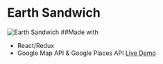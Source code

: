 # Earth Sandwich
![Earth Sandwich](https://dl2.pushbulletusercontent.com/UeX6D63jdZccbPMs4Qf9UP2p1a0sEpWS/earthsandwitch.png)
##Made with
* React/Redux
* Google Map API & Google Places API
[Live Demo](https://rocky-temple-36000.herokuapp.com/)
